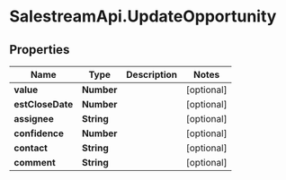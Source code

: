 # SalestreamApi.UpdateOpportunity

## Properties
Name | Type | Description | Notes
------------ | ------------- | ------------- | -------------
**value** | **Number** |  | [optional] 
**estCloseDate** | **Number** |  | [optional] 
**assignee** | **String** |  | [optional] 
**confidence** | **Number** |  | [optional] 
**contact** | **String** |  | [optional] 
**comment** | **String** |  | [optional] 


